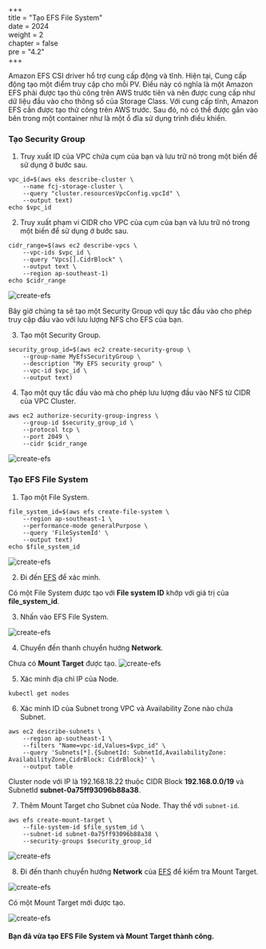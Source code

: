 +++  
title = "Tạo EFS File System"  
date = 2024  
weight = 2  
chapter = false  
pre = "4.2"  
+++

Amazon EFS CSI driver hổ trợ cung cấp động và tĩnh. Hiện tại, Cung cấp động tạo một điểm truy cập cho mỗi PV. Điều này có nghĩa là một Amazon EFS phải được tạo thủ công trên AWS trước tiên và nên được cung cấp như dữ liệu đầu vào cho thông số của Storage Class. Với cung cấp tĩnh, Amazon EFS cần được tạo thử công trên AWS trước. Sau đó, nó có thể được gắn vào bên trong một container như là một ổ đĩa sử dụng trình điều khiển.

### Tạo Security Group

1. Truy xuất ID của VPC chứa cụm của bạn và lưu trữ nó trong một biến để sử dụng ở bước sau.

```
vpc_id=$(aws eks describe-cluster \
    --name fcj-storage-cluster \
    --query "cluster.resourcesVpcConfig.vpcId" \
    --output text)
echo $vpc_id
```

2. Truy xuất phạm vi CIDR cho VPC của cụm của bạn và lưu trữ nó trong một biến để sử dụng ở bước sau.

```
cidr_range=$(aws ec2 describe-vpcs \
    --vpc-ids $vpc_id \
    --query "Vpcs[].CidrBlock" \
    --output text \
    --region ap-southeast-1)
echo $cidr_range
```

![create-efs](/images/4-efs/4.2.1.png)

Bây giờ chúng ta sẽ tạo một Security Group với quy tắc đầu vào cho phép truy cập đầu vào với lưu lượng NFS cho EFS của bạn.

3. Tạo một Security Group.

```
security_group_id=$(aws ec2 create-security-group \
    --group-name MyEfsSecurityGroup \
    --description "My EFS security group" \
    --vpc-id $vpc_id \
    --output text)
```

4. Tạo một quy tắc đầu vào mà cho phép lưu lượng đầu vào NFS từ CIDR của VPC Cluster.

```
aws ec2 authorize-security-group-ingress \
    --group-id $security_group_id \
    --protocol tcp \
    --port 2049 \
    --cidr $cidr_range
```

![create-efs](/images/4-efs/4.2.2.png)

### Tạo EFS File System

1. Tạo một File System.

```
file_system_id=$(aws efs create-file-system \
    --region ap-southeast-1 \
    --performance-mode generalPurpose \
    --query 'FileSystemId' \
    --output text)
echo $file_system_id
```

![create-efs](/images/4-efs/4.2.3.png)

2. Đi đến [EFS](https://ap-southeast-1.console.aws.amazon.com/efs/home?region=ap-southeast-1#/file-systems) để xác minh.

Có một File System được tạo với **File system ID** khớp với giá trị của **file_system_id**.

3. Nhấn vào EFS File System.

![create-efs](/images/4-efs/4.2.4.png)

4.  Chuyển đến thanh chuyển hướng **Network**.

Chưa có **Mount Target** được tạo.
![create-efs](/images/4-efs/4.2.5.png)

5. Xác minh địa chỉ IP của Node.

```
kubectl get nodes
```

6. Xác minh ID của Subnet trong VPC và Availability Zone nào chứa Subnet.

```
aws ec2 describe-subnets \
    --region ap-southeast-1 \
    --filters "Name=vpc-id,Values=$vpc_id" \
    --query 'Subnets[*].{SubnetId: SubnetId,AvailabilityZone: AvailabilityZone,CidrBlock: CidrBlock}' \
    --output table
```

Cluster node với IP là 192.168.18.22 thuộc CIDR Block **192.168.0.0/19** và SubnetId **subnet-0a75ff93096b88a38**.

7. Thêm Mount Target cho Subnet của Node. Thay thế với `subnet-id`.

```
aws efs create-mount-target \
    --file-system-id $file_system_id \
    --subnet-id subnet-0a75ff93096b88a38 \
    --security-groups $security_group_id
```

![create-efs](/images/4-efs/4.2.6.png)

8. Đi đến thanh chuyển hướng **Network** của [EFS](https://ap-southeast-1.console.aws.amazon.com/efs/home?region=ap-southeast-1#/file-systems) để kiểm tra Mount Target.

![create-efs](/images/4-efs/4.2.7.png)

Có một Mount Target mới được tạo.

![create-efs](/images/4-efs/4.2.8.png)

#### Bạn đã vừa tạo EFS File System và Mount Target thành công.
